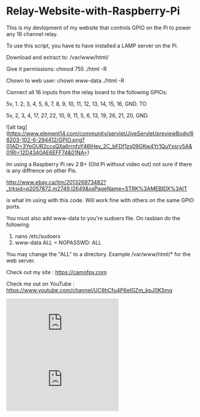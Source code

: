 # Relay-Website-with-Raspberry-Pi
This is my devlopment of my website that controls GPIO on the Pi to power any 16 channel relay.

To use this script, you have to have installed a LAMP server on the Pi.

Download and extract to: /var/www/html/

Give it permissions: chmod 755 ./html -R

Chown to web user: chown www-data ./html -R

Connect all 16 inputs from the relay board to the following GPIOs:

5v, 1. 2, 3,  4,  5,  6, 7, 8, 9, 10, 11, 12, 13, 14, 15, 16, GND. TO

5v, 2, 3, 4, 17, 27, 22, 10, 9, 11, 5, 6, 13, 19, 26, 21, 20, GND.

![alt tag] (https://www.element14.com/community/servlet/JiveServlet/previewBody/68203-102-6-294412/GPIO.png?01AD=3YeGUR2ccsQXa6rrnfoY46lHev_2C_bFDf1zs09GKw4Yr1QuYxsrv5A&01RI=12D4340AE6EFF74&01NA=)

Im using a Raspberry Pi rev 2 B+ (Old Pi without video out) not sure if there is any diffrence on other Pis.

http://www.ebay.ca/itm/201326973482?_trksid=p2057872.m2749.l2649&ssPageName=STRK%3AMEBIDX%3AIT

is what Im using with this code. Will work fine with others on the same GPIO ports.

You must also add www-data to you're sudoers file. On rasbian do the following:

1. nano /etc/sudoers
2. www-data ALL = NOPASSWD: ALL

You may change the "ALL" to a directory. Example /var/www/html/* for the web server.


Check out my site : https://camofpv.com 

Check me out on YouTube : https://www.youtube.com/channel/UC6hCfu4P6eIGZm_kpJ0K5mg

![alt tag](https://diamondnode.net/owncloud/index.php/apps/files_sharing/ajax/publicpreview.php?x=2560&y=752&a=true&file=Screen%2520Shot%25202016-12-23%2520at%252011.43.38%2520PM.png&t=X1HSd7idq8RCKyj&scalingup=0)
![alt tag](https://diamondnode.net/owncloud/index.php/apps/files_sharing/ajax/publicpreview.php?x=2560&y=664&a=true&file=Screen%2520Shot%25202016-12-23%2520at%252011.41.55%2520PM.png&t=RYmB6bIjntv6CaO&scalingup=0)
